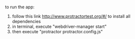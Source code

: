 to run the app:
1. follow this link http://www.protractortest.org/#/ to install all dependencies
2. in terminal, execute "webdriver-manager start"
3. then execute "protractor protractor.config.js"
